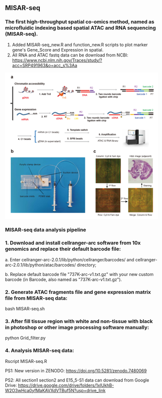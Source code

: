 ## MISAR-seq
### The first high-throughput spatial co-omics method, named as microfluidic indexing based spatial ATAC and RNA sequencing (MISAR-seq).
1. Added MISAR-seq_new.R and function_new.R scripts to plot marker gene's Gene_Score and Expression in spatial.
2. All RNA and ATAC fastq data can be download from NCBI: https://www.ncbi.nlm.nih.gov/Traces/study/?acc=SRP491963&o=acc_s%3Aa

![image](https://raw.githubusercontent.com/gpenglab/MISAR-seq/main/MISAR-seq.png)

### MISAR-seq data analysis pipeline
### 1. Download and install cellranger-arc software from 10x genomics and replace their default barcode file:
a. Enter cellranger-arc-2.0.1/lib/python/cellranger/barcodes/ and cellranger-arc-2.0.1/lib/python/atac/barcodes/ directory;

b. Replace default barcode file "737K-arc-v1.txt.gz" with your new custom barcode (in Barcode, also named as "737K-arc-v1.txt.gz").

### 2. Generate ATAC fragments file and gene expression matrix file from MISAR-seq data:
bash MISAR-seq.sh

### 3. After fill tissue region with white and non-tissue with black in photoshop or other image processing software manually:
python Grid_filter.py

### 4. Analysis MISAR-seq data:
Rscript MISAR-seq.R

PS1: New version in ZENODO: https://doi.org/10.5281/zenodo.7480069

PS2: All section1 section2 and E15_5-S1 data can download from Google Drive: https://drive.google.com/drive/folders/1xIUkhB-W2O3wHca0yfMaKAVXdVTBuf5N?usp=drive_link
